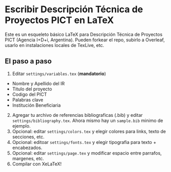 # Escribir Descripción Técnica de Proyectos PICT en LaTeX

Este es un esqueleto básico LaTeX para Descripción Técnica de Proyectos PICT (Agencia I+D+i, Argentina). Pueden forkear el repo, subirlo a Overleaf, usarlo en instalaciones locales de TexLive, etc. 

## El paso a paso

1. Editar `settings/variables.tex` (**mandatorio**)
  - Nombre y Apellido del IR
  - Titulo del proyecto
  - Codigo del PICT
  - Palabras clave
  - Institución Beneficiaria
2. Agregar tu archivo de referencias bibliograficas (.bib) y editar `settings/bibliography.tex`. Ahora mismo hay un `sample.bib` minimo de ejemplo. 
3. Opcional: editar `settings/colors.tex` y elegir colores para links, texto de secciones, etc.
4. Opcional: editoar `settings/fonts.tex` y elegir tipografia para texto + encabezados.
5. Opcional: editar `settings/page.tex` y modificar espacio entre parrafos, margenes, etc.
6. Compilar con XeLaTeX!
